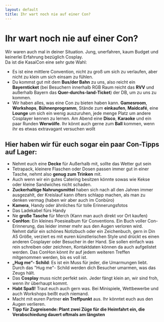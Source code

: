 ```yaml
---
layout: default
title: Ihr wart noch nie auf einer Con?
---
```


# Ihr wart noch nie auf einer Con?

Wir waren auch mal in deiner Situation. Jung, unerfahren, kaum Budget und keinerlei Erfahrung bezüglich Cosplay. <br>
Da ist die KasaiCon eine sehr gute Wahl: 

- Es ist eine mittlere Convention, nicht zu groß um sich zu verlaufen, aber nicht zu klein um sich einsam zu fühlen. 
- Du kommst gut mit dem **Bus/der Bahn** zu uns, also reicht ein **Bayernticket** (bei Besuchern innerhalb RGB Raum reicht das **RVV** und außerhalb Bayern das **Quer-durchs-land-Ticket**) der DB, um zu uns zu kommen. 
- Wir haben alles, was eine Con zu bieten haben kann. 
**Gamesroom**, **Workshops**, **Bühnenprogramm**, Stände zum **einkaufen**, **Maidcafé**, eine **Lounge** um sich ein wenig auszuruhen, jede menge Platz um andere Cosplayer kennen zu lernen.
Am Abend eine **Disco**, **Karaoke** und ein paar Runden **Werwölfe**. Ihr könnt auch gerne zum **Ball** kommen, wenn ihr es etwas extravagant versuchen wollt

## Hier haben wir für euch sogar ein paar Con-Tipps auf Lager: 

- Nehmt euch eine **Decke** für Außerhalb mit, sollte das Wetter gut sein 
- Tetrapack, kleinere Flaschen oder Dosen passen immer gut in einer Tasche, nehmt also **genug zum Trinken** mit. 
- Auch wenn wir ein gutes Catering besitzen könnte sowas wie Kekse oder kleine Sandwiches nicht schaden. 
- **Zuckerhaltige Nahrungsmittel** haben sich nach all den Jahren immer ausgezahlt, der Kreislauf kann öfters schlapp machen, als man zu denken vermag (haben wir aber auch im Conbüro) 
- **Kamera**, Handy oder ähnliches für tolle Erinnerungsfotos 
- Das Ladekabel fürs Handy 
- Ne **große Tasche** für Merch (Kann man auch direkt vor Ort kaufen) 
- **ConHon**: Ein kleines Poesiealbum für Conventions. Ein Buch voller Con-Erinnerung, das leider immer mehr aus den Augen verloren wird. <br>
Nehmt dafür ein schönes Notizbuch oder ein Zeichenbuch, gern in Din A5 Größe, verziert es mit euren künstlerischen Style und drückt es einen anderen Cosplayer oder Besucher in der Hand. Sie sollen einfach was rein schreiben oder zeichnen, Kontaktdaten können da auch aufgelistet werden. Das ConHon könnt ihr auf jedem weiteren Treffen mitgenommen werden, bis es voll ist.  
- **„Hug me“- Schild**: Es ist ein Muss für jeder, die Umarmungen liebt. Durch das "Hug me"- Schild werden dich Besucher umarmen, was das Zeugs hält. 
- Das **Cosplay** muss nicht perfekt sein. Jeder fängt klein an, wir sind froh, wenn ihr überhaupt kommt. 
- **Habt Spaß!** Traut euch auch gern was. Bei Minispiele, Wettbewerbe und auch Workshops beißt euch niemand.  
- Macht mit euren Partner **ein Treffpunkt** aus. Ihr könntet euch aus den Augen verlieren. 
- **Tipp für Zugreisende: Plant zwei Züge für die Heimfahrt ein, die Verabschiedung dauert oftmals am längsten**
